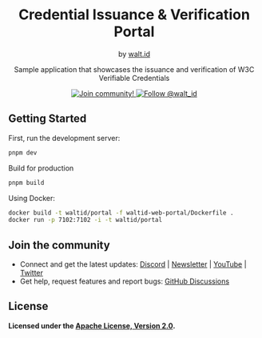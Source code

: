 <div align="center">
 <h1>Credential Issuance & Verification Portal</h1>
 <span>by </span><a href="https://walt.id">walt.id</a>
 <p>Sample application that showcases the issuance and verification of W3C Verifiable Credentials<p>

<a href="https://walt.id/community">
<img src="https://img.shields.io/badge/Join-The Community-blue.svg?style=flat" alt="Join community!" />
</a>
<a href="https://twitter.com/intent/follow?screen_name=walt_id">
<img src="https://img.shields.io/twitter/follow/walt_id.svg?label=Follow%20@walt_id" alt="Follow @walt_id" />
</a>


</div>

## Getting Started

First, run the development server:

```bash
pnpm dev
```

Build for production

```bash
pnpm build
```

Using Docker:

```bash
docker build -t waltid/portal -f waltid-web-portal/Dockerfile .
docker run -p 7102:7102 -i -t waltid/portal
```

## Join the community

* Connect and get the latest updates: <a href="https://discord.gg/AW8AgqJthZ">Discord</a> | <a href="https://walt.id/newsletter">Newsletter</a> | <a href="https://www.youtube.com/channel/UCXfOzrv3PIvmur_CmwwmdLA">YouTube</a> | <a href="https://mobile.twitter.com/walt_id" target="_blank">Twitter</a>
* Get help, request features and report bugs: <a href="https://github.com/walt-id/.github/discussions" target="_blank">GitHub Discussions</a>

## License

**Licensed under the [Apache License, Version 2.0](https://github.com/walt-id/waltid-ssikit/blob/master/LICENSE).**

